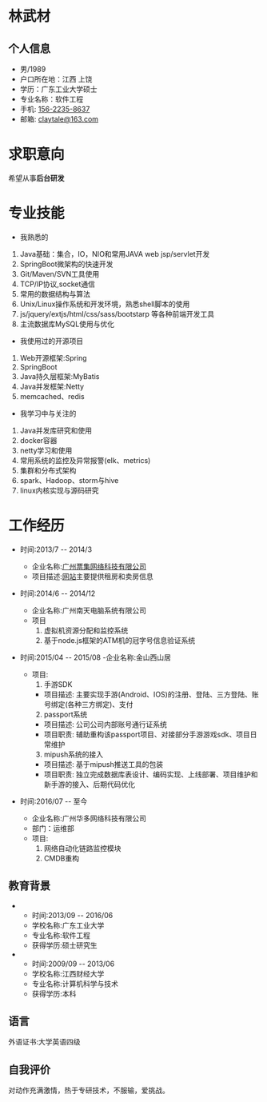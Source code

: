 林武材
=============
个人信息
-----------
- 男/1989
- 户口所在地：江西 上饶
- 学历：广东工业大学硕士
- 专业名称：软件工程
- 手机: [156-2235-8637](tel://15622358637)
- 邮箱: <claytale@163.com>

求职意向
=============

希望从事**后台研发**

专业技能
=============

- 我熟悉的
1. Java基础：集合，IO，NIO和常用JAVA web jsp/servlet开发
2. SpringBoot微架构的快速开发
3. Git/Maven/SVN工具使用
4. TCP/IP协议,socket通信
5. 常用的数据结构与算法
6. Unix/Linux操作系统和开发环境，熟悉shell脚本的使用
7. js/jquery/extjs/html/css/sass/bootstarp 等各种前端开发工具
8. 主流数据库MySQL使用与优化

- 我使用过的开源项目
1. Web开源框架:Spring
2. SpringBoot
3. Java持久层框架:MyBatis
4. Java并发框架:Netty
5. memcached、redis

- 我学习中与关注的
1. Java并发库研究和使用
2. docker容器
3. netty学习和使用
4. 常用系统的监控及异常报警(elk、metrics)
5. 集群和分布式架构
6. spark、Hadoop、storm与hive
7. linux内核实现与源码研究

工作经历
=============
- 时间:2013/7 -- 2014/3
    - 企业名称:[广州票集网络科技有限公司](https://www.cityspade.com/)
    - 项目描述:[网站](https://www.cityspade.com/)主要提供租房和卖房信息

- 时间:2014/6 -- 2014/12
    - 企业名称:广州南天电脑系统有限公司
    - 项目
        1. 虚拟机资源分配和监控系统
        2. 基于node.js框架的ATM机的冠字号信息验证系统
- 时间:2015/04 -- 2015/08
  -企业名称:金山西山居
    - 项目:
      1. 手游SDK
        - 项目描述: 主要实现手游(Android、IOS)的注册、登陆、三方登陆、账号绑定(各种三方绑定)、支付
      2. passport系统
        - 项目描述: 公司公司内部账号通行证系统
        - 项目职责: 辅助重构该passport项目、对接部分手游游戏sdk、项目日常维护
      3. mipush系统的接入
        - 项目描述: 基于mipush推送工具的包装
        - 项目职责: 独立完成数据库表设计、编码实现、上线部署、项目维护和新手游的接入、后期代码优化
        
- 时间:2016/07 -- 至今
    - 企业名称:广州华多网络科技有限公司
    - 部门：运维部
    - 项目:
        1. 网络自动化链路监控模块
        2. CMDB重构

教育背景
-----------
* 
  - 时间:2013/09 -- 2016/06
  - 学校名称:广东工业大学
  - 专业名称:软件工程
  - 获得学历:硕士研究生
* 
  - 时间:2009/09 -- 2013/06
  - 学校名称:江西财经大学
  - 专业名称:计算机科学与技术
  - 获得学历:本科

语言
-----------
外语证书:大学英语四级

自我评价
-----------
对动作充满激情，热于专研技术，不服输，爱挑战。

